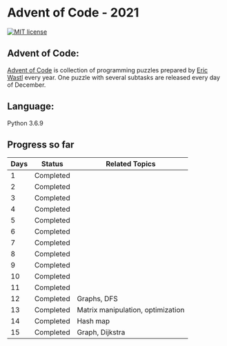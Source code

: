 # Advent of Code - 2021

[![MIT license](https://img.shields.io/badge/License-MIT-blue.svg)](https://opensource.org/licenses/MIT)


## Advent of Code:
[Advent of Code](http://adventofcode.com) is collection of programming puzzles prepared by [Eric Wastl](https://twitter.com/ericwastl) every year. One puzzle with several subtasks are released every day of December. 

## Language:
Python 3.6.9

## Progress so far

| Days | Status |Related Topics|               
| --- | --- |-------|		 
| 1 | Completed ||
| 2 | Completed ||
| 3 | Completed ||
| 4 | Completed ||
| 5 | Completed ||
| 6 | Completed ||
| 7 | Completed ||
| 8 | Completed ||
| 9 | Completed ||
| 10| Completed ||
| 11| Completed ||
| 12| Completed | Graphs, DFS|
| 13| Completed |Matrix manipulation, optimization|
| 14| Completed | Hash map|
|15| Completed |Graph, Dijkstra|
